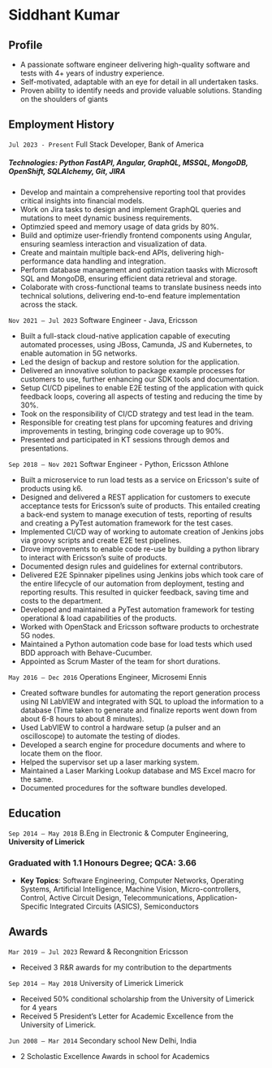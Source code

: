 # Siddhant Kumar

## Profile
- A passionate software engineer delivering high-quality software and tests with 4+ years of industry
experience.
- Self-motivated, adaptable with an eye for detail in all undertaken tasks.
- Proven ability to identify needs and provide valuable solutions.
Standing on the shoulders of giants

## Employment History
`Jul 2023 - Present` Full Stack Developer, Bank of America
##### Technologies: Python FastAPI, Angular, GraphQL, MSSQL, MongoDB, OpenShift, SQLAlchemy, Git, JIRA
- Develop and maintain a comprehensive reporting tool that provides critical insights into financial models.
- Work on Jira tasks to design and implement GraphQL queries and mutations to meet dynamic business requirements.
- Optimzied speed and memory usage of data grids by 80%.
- Build and optimize user-friendly frontend components using Angular, ensuring seamless interaction and visualization of data.
- Create and maintain multiple back-end APIs, delivering high-performance data handling and integration.
- Perform database management and optimization taasks with Microsoft SQL and MongoDB, ensuring efficient data retrieval and storage.
- Colaborate with cross-functional teams to translate business needs into technical solutions, delivering end-to-end feature implementation across the stack.
 

`Nov 2021 — Jul 2023` Software Engineer - Java, Ericsson
- Built a full-stack cloud-native application capable of executing automated processes, using JBoss,
Camunda, JS and Kubernetes, to enable automation in 5G networks.
- Led the design of backup and restore solution for the application.
- Delivered an innovative solution to package example processes for customers to use, further enhancing our
SDK tools and documentation.
- Setup CI/CD pipelines to enable E2E testing of the application with quick feedback loops, covering all
aspects of testing and reducing the time by 30%.
- Took on the responsibility of CI/CD strategy and test lead in the team.
- Responsible for creating test plans for upcoming features and driving improvements in testing, bringing
code coverage up to 90%.
- Presented and participated in KT sessions through demos and presentations.

`Sep 2018 — Nov 2021` Softwar Engineer - Python, Ericsson Athlone
- Built a microservice to run load tests as a service on Ericsson's suite of products using k6.
- Designed and delivered a REST application for customers to execute acceptance tests for Ericsson’s suite
of products. This entailed creating a back-end system to manage execution of tests, reporting of results and
creating a PyTest automation framework for the test cases.
- Implemented CI/CD way of working to automate creation of Jenkins jobs via groovy scripts and create
E2E test pipelines.
- Drove improvements to enable code re-use by building a python library to interact with Ericsson’s suite
of products.
- Documented design rules and guidelines for external contributors.
- Delivered E2E Spinnaker pipelines using Jenkins jobs which took care of the entire lifecycle of our
automation from deployment, testing and reporting results. This resulted in quicker feedback, saving time
and costs to the department.
- Developed and maintained a PyTest automation framework for testing operational & load capabilities of
the products.
- Worked with OpenStack and Ericsson software products to orchestrate 5G nodes.
- Maintained a Python automation code base for load tests which used BDD approach with
Behave-Cucumber.
- Appointed as Scrum Master of the team for short durations.

`May 2016 — Dec 2016` Operations Engineer, Microsemi Ennis
- Created software bundles for automating the report generation process using NI LabVIEW and integrated
with SQL to upload the information to a database (Time taken to generate and finalize reports went down
from about 6-8 hours to about 8 minutes).
- Used LabVIEW to control a hardware setup (a pulser and an oscilloscope) to automate the testing of
diodes.
- Developed a search engine for procedure documents and where to locate them on the floor.
- Helped the supervisor set up a laser marking system.
- Maintained a Laser Marking Lookup database and MS Excel macro for the same.
- Documented procedures for the software bundles developed.


## Education

`Sep 2014 — May 2018` B.Eng in Electronic & Computer Engineering, __University of Limerick__
### Graduated with 1.1 Honours Degree; QCA: 3.66
- __Key Topics__: Software Engineering, Computer Networks, Operating Systems, Artificial
Intelligence, Machine Vision, Micro-controllers, Control, Active Circuit Design, Telecommunications,
Application-Specific Integrated Circuits (ASICS), Semiconductors


## Awards

`Mar 2019 — Jul 2023` Reward & Recongnition Ericsson
- Received 3 R&R awards for my contribution to the departments

`Sep 2014 — May 2018` University of Limerick Limerick
- Received 50% conditional scholarship from the University of Limerick for 4 years
- Received 5 President’s Letter for Academic Excellence from the University of Limerick.

`Jun 2008 — Mar 2014` Secondary school New Delhi, India
- 2 Scholastic Excellence Awards in school for Academics


<!-- ### Footer

Last updated: June 2024 -->


